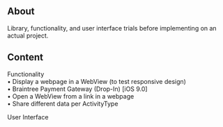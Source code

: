 ## About

Library, functionality, and user interface trials before implementing on an actual project. 

## Content

Functionality  
• Display a webpage in a WebView (to test responsive design)  
• Braintree Payment Gateway (Drop-In) [iOS 9.0]  
• Open a WebView from a link in a webpage  
• Share different data per ActivityType  

User Interface  
